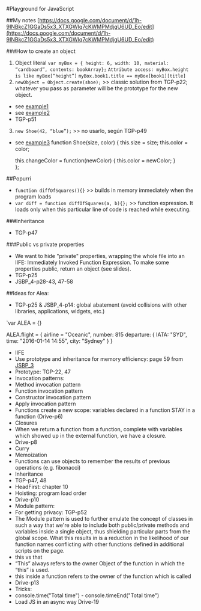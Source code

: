 #Playground for JavaScript

##My notes
[https://docs.google.com/document/d/1h-9INBkcZ1GGaDs5x3_XTXGWIq7cKWMPMdjgU6UD_Eo/edit](https://docs.google.com/document/d/1h-9INBkcZ1GGaDs5x3_XTXGWIq7cKWMPMdjgU6UD_Eo/edit)

###How to create an object
1. Object literal
		`var myBox = { height: 6, width: 10, material: “cardboard”, contents: bookArray};`
		`Attribute access: myBox.height is like myBox[“height”]`
		`myBox.book1.title == myBox[book1][title]`
2. `newObject = Object.create(shoe);` >> classic solution from TGP-p22; whatever you pass as parameter will be the prototype for the new object.
 * see [example1](./codeschool-javascript-best-practices/level3-the-crystal-of-caution/instanceof-example.js)
 * see [example2](./codeschool-javascript-best-practices/level3-the-crystal-of-caution/birds.js)
 * TGP-p51
3. `new Shoe(42, “blue”);` >> no usarlo, según TGP-p49
 * see [example3](./codeschool-javascript-best-practices/level3-the-crystal-of-caution/birds-example-try-catch.js)
function Shoe(size, color) {
	this.size = size;
	this.color = color;

	this.changeColor = function(newColor) {
		this.color = newColor;
	}	
};

##Popurri
* `function diffOfSquares(){}` >> builds in memory immediately when the program loads
* `var diff = function diffOfSquares(a, b){};` >> function expression. It loads only when this particular line of code is reached while executing.


###Inheritance
* TGP-p47

###Public vs private properties
* We want to hide "private" properties, wrapping the whole file into an IIFE: Immediately Invoked Function Expression.
To make some properties public, return an object (see slides).
* TGP-p25
* JSBP_4-p28-43, 47-58

##Ideas for Alea:
* TGP-p25 & JSBP_4-p14: global abatement (avoid collisions with other libraries, applications, widgets, etc.) 

`var ALEA = {}

ALEA.flight = {
	airline = "Oceanic",
	number: 815
	departure: {
		IATA: 	"SYD",
		time:	"2016-01-14 14:55",
		city: 	"Sydney"
	}
}

* IIFE
* Use prototype and inheritance for memory efficiency: page 59 from [JSBP_3](./codeschool-javascript-best-practices/slides/JSBP_4.pdf)
 * Prototype: TGP-22, 47
* Invocation patterns:
 * Method invocation pattern
 * Function invocation pattern
 * Constructor invocation pattern
 * Apply invocation pattern
* Functions create a new scope: variables declared in a function STAY in a function (Drive-p6)
* Closures
 * When we return a function from a function, complete with variables which showed up in the external function, we have a closure.
 * Drive-p8
* Curry
* Memoization
 * Functions can use objects to remember the results of previous operations (e.g. fibonacci)
* Inheritance
 * TGP-p47, 48
 * HeadFirst: chapter 10
* Hoisting: program load order
 * Drive-p10
* Module pattern:
 * For getting privacy: TGP-p52
 * The Module pattern is used to further emulate the concept of classes in such a way that we're able to include both public/private methods and variables inside a single object, thus shielding particular parts from the global scope. What this results in is a reduction in the likelihood of our function names conflicting with other functions defined in additional scripts on the page.
* this vs that
 * “This” always refers to the owner Object of the function in which the “this” is used.
 * this inside a function refers to the owner of the function which is called
 * Drive-p13
* Tricks:
 * console.time("Total time") - console.timeEnd("Total time")
 * Load JS in an async way Drive-19